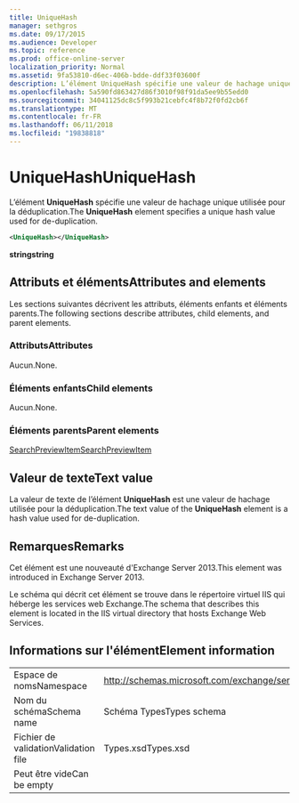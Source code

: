 ```yaml
---
title: UniqueHash
manager: sethgros
ms.date: 09/17/2015
ms.audience: Developer
ms.topic: reference
ms.prod: office-online-server
localization_priority: Normal
ms.assetid: 9fa53810-d6ec-406b-bdde-ddf33f03600f
description: L’élément UniqueHash spécifie une valeur de hachage unique utilisée pour la déduplication.
ms.openlocfilehash: 5a590fd863427d86f3010f98f91da5ee9b55edd0
ms.sourcegitcommit: 34041125dc8c5f993b21cebfc4f8b72f0fd2cb6f
ms.translationtype: MT
ms.contentlocale: fr-FR
ms.lasthandoff: 06/11/2018
ms.locfileid: "19838818"
---
```

# <a name="uniquehash"></a><span data-ttu-id="959c0-103">UniqueHash</span><span class="sxs-lookup"><span data-stu-id="959c0-103">UniqueHash</span></span>

<span data-ttu-id="959c0-104">L’élément **UniqueHash** spécifie une valeur de hachage unique utilisée pour la déduplication.</span><span class="sxs-lookup"><span data-stu-id="959c0-104">The **UniqueHash** element specifies a unique hash value used for de-duplication.</span></span> 
  
```XML
<UniqueHash></UniqueHash>
```

 <span data-ttu-id="959c0-105">**string**</span><span class="sxs-lookup"><span data-stu-id="959c0-105">**string**</span></span>
## <a name="attributes-and-elements"></a><span data-ttu-id="959c0-106">Attributs et éléments</span><span class="sxs-lookup"><span data-stu-id="959c0-106">Attributes and elements</span></span>

<span data-ttu-id="959c0-107">Les sections suivantes décrivent les attributs, éléments enfants et éléments parents.</span><span class="sxs-lookup"><span data-stu-id="959c0-107">The following sections describe attributes, child elements, and parent elements.</span></span>
  
### <a name="attributes"></a><span data-ttu-id="959c0-108">Attributs</span><span class="sxs-lookup"><span data-stu-id="959c0-108">Attributes</span></span>

<span data-ttu-id="959c0-109">Aucun.</span><span class="sxs-lookup"><span data-stu-id="959c0-109">None.</span></span>
  
### <a name="child-elements"></a><span data-ttu-id="959c0-110">Éléments enfants</span><span class="sxs-lookup"><span data-stu-id="959c0-110">Child elements</span></span>

<span data-ttu-id="959c0-111">Aucun.</span><span class="sxs-lookup"><span data-stu-id="959c0-111">None.</span></span>
  
### <a name="parent-elements"></a><span data-ttu-id="959c0-112">Éléments parents</span><span class="sxs-lookup"><span data-stu-id="959c0-112">Parent elements</span></span>

[<span data-ttu-id="959c0-113">SearchPreviewItem</span><span class="sxs-lookup"><span data-stu-id="959c0-113">SearchPreviewItem</span></span>](searchpreviewitem.md)
  
## <a name="text-value"></a><span data-ttu-id="959c0-114">Valeur de texte</span><span class="sxs-lookup"><span data-stu-id="959c0-114">Text value</span></span>

<span data-ttu-id="959c0-115">La valeur de texte de l’élément **UniqueHash** est une valeur de hachage utilisée pour la déduplication.</span><span class="sxs-lookup"><span data-stu-id="959c0-115">The text value of the **UniqueHash** element is a hash value used for de-duplication.</span></span> 
  
## <a name="remarks"></a><span data-ttu-id="959c0-116">Remarques</span><span class="sxs-lookup"><span data-stu-id="959c0-116">Remarks</span></span>

<span data-ttu-id="959c0-117">Cet élément est une nouveauté d'Exchange Server 2013.</span><span class="sxs-lookup"><span data-stu-id="959c0-117">This element was introduced in Exchange Server 2013.</span></span>
  
<span data-ttu-id="959c0-118">Le schéma qui décrit cet élément se trouve dans le répertoire virtuel IIS qui héberge les services web Exchange.</span><span class="sxs-lookup"><span data-stu-id="959c0-118">The schema that describes this element is located in the IIS virtual directory that hosts Exchange Web Services.</span></span>
  
## <a name="element-information"></a><span data-ttu-id="959c0-119">Informations sur l'élément</span><span class="sxs-lookup"><span data-stu-id="959c0-119">Element information</span></span>

|||
|:-----|:-----|
|<span data-ttu-id="959c0-120">Espace de noms</span><span class="sxs-lookup"><span data-stu-id="959c0-120">Namespace</span></span>  <br/> |http://schemas.microsoft.com/exchange/services/2006/types  <br/> |
|<span data-ttu-id="959c0-121">Nom du schéma</span><span class="sxs-lookup"><span data-stu-id="959c0-121">Schema name</span></span>  <br/> |<span data-ttu-id="959c0-122">Schéma Types</span><span class="sxs-lookup"><span data-stu-id="959c0-122">Types schema</span></span>  <br/> |
|<span data-ttu-id="959c0-123">Fichier de validation</span><span class="sxs-lookup"><span data-stu-id="959c0-123">Validation file</span></span>  <br/> |<span data-ttu-id="959c0-124">Types.xsd</span><span class="sxs-lookup"><span data-stu-id="959c0-124">Types.xsd</span></span>  <br/> |
|<span data-ttu-id="959c0-125">Peut être vide</span><span class="sxs-lookup"><span data-stu-id="959c0-125">Can be empty</span></span>  <br/> ||
   

